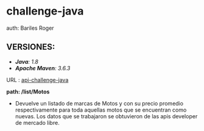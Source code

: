 # challenge-java
auth: Bariles Roger


## VERSIONES:

* _**Java**: 1.8_
* _**Apache Maven**: 3.6.3_

URL : [api-challenge-java](http://www.dropwizard.io/1.0.2/docs/)

**path: /list/Motos**
* Devuelve un listado de marcas de Motos y con su precio promedio respectivamente para toda aquellas motos que se encuentran como nuevas.
Los datos que se trabajaron se obtuvieron de las apis developer de mercado libre.
